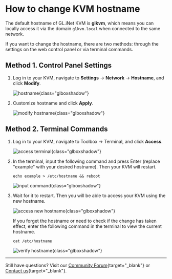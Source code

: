 # How to change KVM hostname

The default hostname of GL.iNet KVM is **glkvm**, which means you can locally access it via the domain `glkvm.local` when connected to the same network.

If you want to change the hostname, there are two methods: through the settings on the web control panel or via terminal commands. 

## Method 1. Control Panel Settings

1. Log in to your KVM, navigate to **Settings** -> **Network** -> **Hostname**, and click **Modify**. 

    ![hostname](https://static.gl-inet.com/docs/kvm/tutorials/change_hostname/settings-hostname.png){class="glboxshadow"}

2. Customize hostname and click **Apply**.

    ![modify hostname](https://static.gl-inet.com/docs/kvm/tutorials/change_hostname/modify-hostname.png){class="glboxshadow"}

## Method 2. Terminal Commands

1. Log in to your KVM, navigate to Toolbox -> Terminal, and click **Access**. 

    ![access terminal](https://static.gl-inet.com/docs/kvm/tutorials/change_hostname/access_terminal.png){class="glboxshadow"}

2. In the terminal, input the following command and press Enter (replace "example" with your desired hostname). Then your KVM will restart.

    `echo example > /etc/hostname && reboot`

    ![input command](https://static.gl-inet.com/docs/kvm/tutorials/change_hostname/input_command.png){class="glboxshadow"}

3. Wait for it to restart. Then you will be able to access your KVM using the new hostname.

    ![access new hostname](https://static.gl-inet.com/docs/kvm/tutorials/change_hostname/access_new_hostname.png){class="glboxshadow"}

    If you forget the hostname or need to check if the change has taken effect, enter the following command in the terminal to view the current hostname.

    `cat /etc/hostname`

    ![verify hostname](https://static.gl-inet.com/docs/kvm/tutorials/change_hostname/verify_hostname.png){class="glboxshadow"}

---

Still have questions? Visit our [Community Forum](https://forum.gl-inet.com){target="_blank"} or [Contact us](https://www.gl-inet.com/contacts/){target="_blank"}.